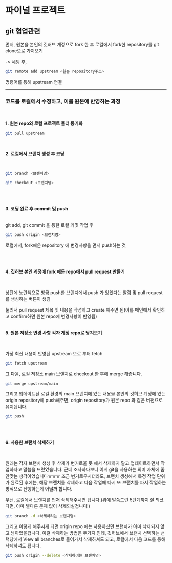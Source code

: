 # 파이널 프로젝트

## git 협업관련

먼저, 원본을 본인의 깃허브 계정으로 fork 한 후
로컬에서 fork한 repository를 git clone으로 가져오기

-> 세팅 후,

```bash
git remote add upstream <원본 repository주소>
```

명령어를 통해 upstream 연결

---

### 코드를 로컬에서 수정하고, 이를 원본에 반영하는 과정

<br>

**1. 원본 repo와 로컬 프로젝트 폴더 동기화**


```bash
git pull upstream
```

<br>

**2. 로컬에서 브랜치 생성 후 코딩**


<br>

```bash
git branch <브랜치명>

git checkout <브랜치명>
```

<br><br>

**3. 코딩 완료 후 commit 및 push**

<br>
git add, git commit 을 통한 로컬 커밋 작업 후

```bash
git push origin <브랜치명>
```

로컬에서, fork해온 repository 에 변경사항을 먼저 push하는 것

<br>
<br>

**4. 깃허브 본인 계정에 fork 해둔 repo에서 pull request 만들기**

<br>

상단에 노란색으로 방금 push한 브랜치에서 push 가 있었다는 알림 및 pull request를 생성하는 버튼이 생김

눌러서 pull request 제목 및 내용을 작성하고 create 해주면 됨(이를 메인에서 확인하고 confirm하면 원본 repo에 변경사항이 반영됨)
<br>
<br>

**5. 원본 저장소 변경 사항 각자 계정 repo로 당겨오기**

<br>

가장 최신 내용이 반영된 upstream 으로 부터 fetch

```bash
git fetch upstream
```

그 다음, 로컬 저장소 main 브랜치로 checkout 한 후에 merge 해줍니다.

```bash
git merge upstream/main
```

그리고 업데이트된 로컬 환경의 main 브랜치에 있는 내용을 본인의 깃허브 계정에 있는 origin repository에 push해주면, origin repository가 원본 repo 와 같은 버전으로 유지됩니다.

```bash
git push
```

<br>
<br>

**6. 사용한 브랜치 삭제하기**

<br>

원래는 각자 브랜치 생성 후 삭제가 번거로울 듯 해서 삭제하지 말고 업데이트하면서 작업하자고 말씀을 드렸었습니다. 근데 조사하다보니 이게 git을 사용하는 의미 자체에 좀 안맞는 생각이었습니다ㅠㅠㅠ 조금 번거로우시더라도, 브랜치 생성해서 특정 작업 단위가 완료된 후에는, 해당 브랜치를 삭제하고 다음 작업에 다시 또 브랜치를 파서 작업하는 방식으로 진행하는게 어떨까 합니다.

우선, 로컬에서 브랜치를 먼저 삭제해주시면 됩니다.(위에 말씀드린 5단계까지 잘 되셨다면, 아마 별다른 문제 없이 삭제되실겁니다!)

```bash
git branch -d <삭제하려는 브랜치명>
```

그리고 이렇게 해주시게 되면 origin repo 에는 사용하셨던 브랜치가 아마 삭제되지 않고 남아있을겁니다. 이걸 삭제하는 방법은 두가지 인데, 깃허브에서 브랜치 선택하는 선택창에서 View all branches로 들어가서 삭제하셔도 되고, 로컬에서 다음 코드를 통해 삭제하셔도 됩니다.

```bash
git push origin --delete <삭제하려는 브랜치명>
```
